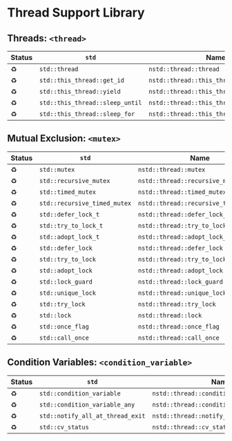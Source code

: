 # Thread Support Library

## Threads: `<thread>`

| Status | `std` | Name |
| ----- | ---- | --- |
| :recycle: | `std::thread` | `nstd::thread::thread` |
| :recycle: | `std::this_thread::get_id` | `nstd::thread::this_thread::get_id` |
| :recycle: | `std::this_thread::yield` | `nstd::thread::this_thread::yield` |
| :recycle: | `std::this_thread::sleep_until` | `nstd::thread::this_thread::sleep_until` |
| :recycle: | `std::this_thread::sleep_for` | `nstd::thread::this_thread::sleep_for` |

## Mutual Exclusion: `<mutex>`

| Status | `std` | Name |
| ----- | ---- | --- |
| :recycle: | `std::mutex` | `nstd::thread::mutex` |
| :recycle: | `std::recursive_mutex` | `nstd::thread::recursive_mutex` |
| :recycle: | `std::timed_mutex` | `nstd::thread::timed_mutex` |
| :recycle: | `std::recursive_timed_mutex` | `nstd::thread::recursive_timed_mutex` |
| :recycle: | `std::defer_lock_t` | `nstd::thread::defer_lock_t` |
| :recycle: | `std::try_to_lock_t` | `nstd::thread::try_to_lock_t` |
| :recycle: | `std::adopt_lock_t` | `nstd::thread::adopt_lock_t` |
| :recycle: | `std::defer_lock` | `nstd::thread::defer_lock` |
| :recycle: | `std::try_to_lock` | `nstd::thread::try_to_lock` |
| :recycle: | `std::adopt_lock` | `nstd::thread::adopt_lock` |
| :recycle: | `std::lock_guard` | `nstd::thread::lock_guard` |
| :recycle: | `std::unique_lock` | `nstd::thread::unique_lock` |
| :recycle: | `std::try_lock` | `nstd::thread::try_lock` |
| :recycle: | `std::lock` | `nstd::thread::lock` |
| :recycle: | `std::once_flag` | `nstd::thread::once_flag` |
| :recycle: | `std::call_once` | `nstd::thread::call_once` |

## Condition Variables: `<condition_variable>`

| Status | `std` | Name |
| ----- | ---- | --- |
| :recycle: | `std::condition_variable` | `nstd::thread::condition_variable` |
| :recycle: | `std::condition_variable_any` | `nstd::thread::condition_variable_any` |
| :recycle: | `std::notify_all_at_thread_exit` | `nstd::thread::notify_all_at_thread_exit` |
| :recycle: | `std::cv_status` | `nstd::thread::cv_status` |
